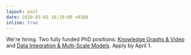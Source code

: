 ```yaml
---
layout: post
date: 2020-03-01 16:10:00 +0100
inline: true
---
```


We're hiring. Two fully funded PhD positions: [Knowledge Graphs & Video](https://www.academictransfer.com/en/290217/phd-position-in-spatio-temporal-knowledge-graphs-from-videos/) and [Data Integration & Multi-Scale Models](https://www.academictransfer.com/en/290215/phd-position-the-ramifications-of-data-integration-for-multi-scale-modeling/). Apply by April 1.
